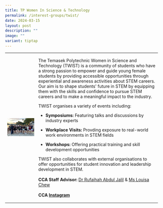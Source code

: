 ```yaml
---
title: TP Women In Science & Technology
permalink: /interest-groups/twist/
date: 2024-03-15
layout: post
description: ""
image: ""
variant: tiptap
---
```

<table style="minWidth: 50px">
<colgroup>
<col>
<col>
</colgroup>
<tbody>
<tr>
<td rowspan="1" colspan="1">
<div class="isomer-image-wrapper">
<img style="width: 100%" height="auto" width="100%" alt="" src="/images/Interest Groups/TP_Women_In_Science_and_Technology.jpg">
</div>
</td>
<td rowspan="1" colspan="1">
<p>The Temasek Polytechnic Women in Science and Technology (TWIST) is a community
of students who have a strong passion to empower and guide young female
students by providing accessible opportunities through experiential and
awareness activities about STEM careers. Our aim is to shape students'
future in STEM by equipping them with the skills and confidence to pursue
STEM careers and to make a meaningful impact to the industry.</p>
<p></p>
<p>TWIST organises a variety of events including:
<br>
</p>
<ul data-tight="true" class="tight">
<li>
<p><strong>Symposiums: </strong>Featuring talks and discussions by industry
experts</p>
</li>
<li>
<p><strong>Workplace Visits:</strong> Provding exposure to real-world work
environments in STEM fields</p>
</li>
<li>
<p><strong>Workshops: </strong>Offering practical training and skill development
opportunities</p>
</li>
</ul>
<p></p>
<p>TWIST also collaborates with external organisations to offer opportunities
for student innovation and leadership development in STEM.
<br>
<br><strong>CCA Staff Advisor:</strong>  <a href="mailto:Rufaihah_ABDUL_JALIL@tp.edu.sg" rel="noopener noreferrer nofollow" target="_blank">Dr Rufaihah Abdul Jalil</a> &amp;
<a href="mailto:Louisa_CHEW@tp.edu.sg" rel="noopener noreferrer nofollow" target="_blank">Ms Louisa Chew</a>
<br>
<br><strong>CCA <a href="https://www.instagram.com/tp.twist/" rel="noopener noreferrer nofollow" target="_blank">Instagram</a></strong>
</p>
</td>
</tr>
</tbody>
</table>
<p></p>